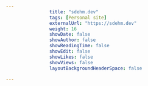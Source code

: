 ---
                title: "sdehm.dev"
                tags: [Personal site]
                externalUrl: "https://sdehm.dev"
                weight: 16
                showDate: false
                showAuthor: false
                showReadingTime: false
                showEdit: false
                showLikes: false
                showViews: false
                layoutBackgroundHeaderSpace: false
                ---
